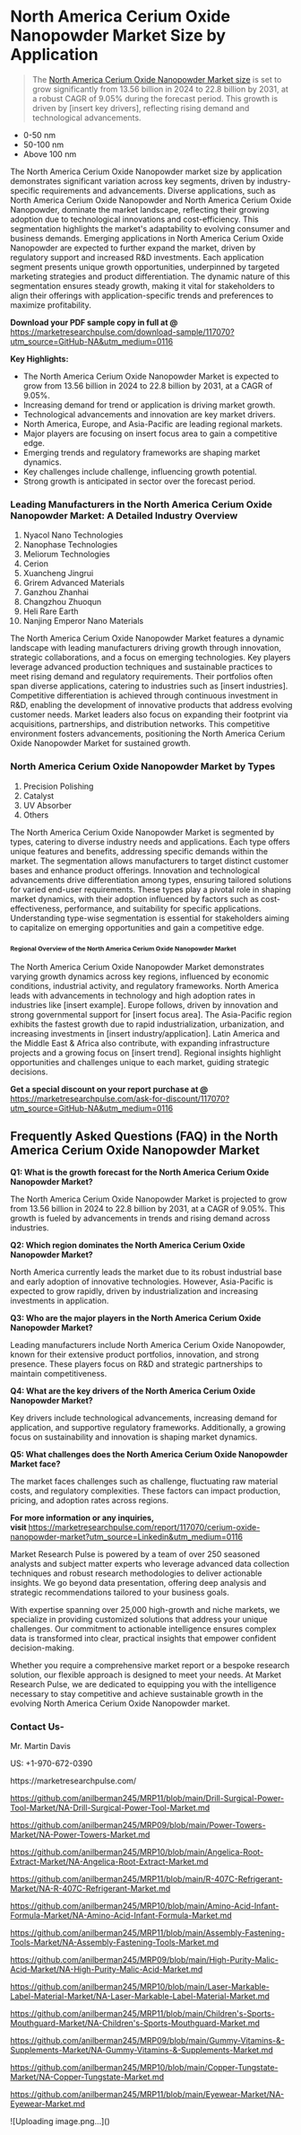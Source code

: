 <h1>North America Cerium Oxide Nanopowder Market&nbsp;Size by Application</h1><blockquote><p>The <a href="https://marketresearchpulse.com/download-sample/117070?utm_source=GitHub-NA&amp;utm_medium=0116">North America Cerium Oxide Nanopowder Market size</a> is set to grow significantly from 13.56 billion in 2024 to 22.8 billion by 2031, at a robust CAGR of 9.05% during the forecast period. This growth is driven by [insert key drivers], reflecting rising demand and technological advancements.</p></blockquote><ul><li>0-50 nm <li> 50-100 nm <li> Above 100 nm</li></ul><p>The North America Cerium Oxide Nanopowder market size by application demonstrates significant variation across key segments, driven by industry-specific requirements and advancements. Diverse applications, such as North America Cerium Oxide Nanopowder and North America Cerium Oxide Nanopowder, dominate the market landscape, reflecting their growing adoption due to technological innovations and cost-efficiency. This segmentation highlights the market's adaptability to evolving consumer and business demands. Emerging applications in North America Cerium Oxide Nanopowder are expected to further expand the market, driven by regulatory support and increased R&D investments. Each application segment presents unique growth opportunities, underpinned by targeted marketing strategies and product differentiation. The dynamic nature of this segmentation ensures steady growth, making it vital for stakeholders to align their offerings with application-specific trends and preferences to maximize profitability.</p><p><strong>Download your PDF sample copy in full at @ </strong><a href="https://marketresearchpulse.com/download-sample/117070?utm_source=GitHub-NA&amp;utm_medium=0116">https://marketresearchpulse.com/download-sample/117070?utm_source=GitHub-NA&amp;utm_medium=0116</a></p><p><strong>Key Highlights: </strong></p><ul><li>The North America Cerium Oxide Nanopowder Market is expected to grow from 13.56 billion in 2024 to 22.8 billion by 2031, at a CAGR of 9.05%.</li><li>Increasing demand for trend or application is driving market growth.</li><li>Technological advancements and innovation are key market drivers.</li><li>North America, Europe, and Asia-Pacific are leading regional markets.</li><li>Major players are focusing on insert focus area to gain a competitive edge.</li><li>Emerging trends and regulatory frameworks are shaping market dynamics.</li><li>Key challenges include challenge, influencing growth potential.</li><li>Strong growth is anticipated in sector over the forecast period.</li></ul><h3>Leading Manufacturers in the North America Cerium Oxide Nanopowder Market: A Detailed Industry Overview</h3><ol><li>Nyacol Nano Technologies</li><li>Nanophase Technologies</li><li>Meliorum Technologies</li><li>Cerion</li><li>Xuancheng Jingrui</li><li>Grirem Advanced Materials</li><li>Ganzhou Zhanhai</li><li>Changzhou Zhuoqun</li><li>Heli Rare Earth</li><li>Nanjing Emperor Nano Materials</li></ol><div class="flex max-w-full flex-col flex-grow"><div class="min-h-8 text-message flex w-full flex-col items-end gap-2 whitespace-normal break-words [.text-message+&amp;]:mt-5" dir="auto" data-message-author-role="assistant" data-message-id="fd8432e4-4910-450d-b182-61b7bfb0a01f" data-message-model-slug="gpt-4o"><div class="flex w-full flex-col gap-1 empty:hidden first:pt-[3px]"><div class="markdown prose w-full break-words dark:prose-invert light"><p>The North America Cerium Oxide Nanopowder Market features a dynamic landscape with leading manufacturers driving growth through innovation, strategic collaborations, and a focus on emerging technologies. Key players leverage advanced production techniques and sustainable practices to meet rising demand and regulatory requirements. Their portfolios often span diverse applications, catering to industries such as [insert industries]. Competitive differentiation is achieved through continuous investment in R&amp;D, enabling the development of innovative products that address evolving customer needs. Market leaders also focus on expanding their footprint via acquisitions, partnerships, and distribution networks. This competitive environment fosters advancements, positioning the North America Cerium Oxide Nanopowder Market for sustained growth.</p></div></div></div></div><h3>North America Cerium Oxide Nanopowder Market by Types</h3><ol><li>Precision Polishing <li> Catalyst <li> UV Absorber <li> Others</li></ol><div class="flex max-w-full flex-col flex-grow"><div class="min-h-8 text-message flex w-full flex-col items-end gap-2 whitespace-normal break-words [.text-message+&amp;]:mt-5" dir="auto" data-message-author-role="assistant" data-message-id="084470be-0bb7-4664-bddf-5156b4f41249" data-message-model-slug="gpt-4o-mini"><div class="flex w-full flex-col gap-1 empty:hidden first:pt-[3px]"><div class="markdown prose w-full break-words dark:prose-invert light"><p>The North America Cerium Oxide Nanopowder Market is segmented by types, catering to diverse industry needs and applications. Each type offers unique features and benefits, addressing specific demands within the market. The segmentation allows manufacturers to target distinct customer bases and enhance product offerings. Innovation and technological advancements drive differentiation among types, ensuring tailored solutions for varied end-user requirements. These types play a pivotal role in shaping market dynamics, with their adoption influenced by factors such as cost-effectiveness, performance, and suitability for specific applications. Understanding type-wise segmentation is essential for stakeholders aiming to capitalize on emerging opportunities and gain a competitive edge.</p></div></div></div></div><h3><span style="font-size: 11px;">Regional Overview of the North America Cerium Oxide Nanopowder Market</span></h3><div class="flex max-w-full flex-col flex-grow"><div class="min-h-8 text-message flex w-full flex-col items-end gap-2 whitespace-normal break-words [.text-message+&amp;]:mt-5" dir="auto" data-message-author-role="assistant" data-message-id="e9038762-ce64-4e30-91c9-9bd413514231" data-message-model-slug="gpt-4o-mini"><div class="flex w-full flex-col gap-1 empty:hidden first:pt-[3px]"><div class="markdown prose w-full break-words dark:prose-invert light"><p>The North America Cerium Oxide Nanopowder Market demonstrates varying growth dynamics across key regions, influenced by economic conditions, industrial activity, and regulatory frameworks. North America leads with advancements in technology and high adoption rates in industries like [insert example]. Europe follows, driven by innovation and strong governmental support for [insert focus area]. The Asia-Pacific region exhibits the fastest growth due to rapid industrialization, urbanization, and increasing investments in [insert industry/application]. Latin America and the Middle East &amp; Africa also contribute, with expanding infrastructure projects and a growing focus on [insert trend]. Regional insights highlight opportunities and challenges unique to each market, guiding strategic decisions.</p></div></div></div></div><p><strong>Get a special discount on your report purchase at @ </strong><a href="https://marketresearchpulse.com/ask-for-discount/117070?utm_source=GitHub-NA&amp;utm_medium=0116">https://marketresearchpulse.com/ask-for-discount/117070?utm_source=GitHub-NA&amp;utm_medium=0116</a></p><h2>Frequently Asked Questions (FAQ) in the North America Cerium Oxide Nanopowder Market</h2><p><strong>Q1: What is the growth forecast for the North America Cerium Oxide Nanopowder Market?</strong></p><p>The North America Cerium Oxide Nanopowder Market is projected to grow from 13.56 billion in 2024 to 22.8 billion by 2031, at a CAGR of 9.05%. This growth is fueled by advancements in trends and rising demand across industries.</p><p><strong>Q2: Which region dominates the North America Cerium Oxide Nanopowder Market?</strong></p><p>North America currently leads the market due to its robust industrial base and early adoption of innovative technologies. However, Asia-Pacific is expected to grow rapidly, driven by industrialization and increasing investments in application.</p><p><strong>Q3: Who are the major players in the North America Cerium Oxide Nanopowder Market?</strong></p><p>Leading manufacturers include North America Cerium Oxide Nanopowder, known for their extensive product portfolios, innovation, and strong presence. These players focus on R&amp;D and strategic partnerships to maintain competitiveness.</p><p><strong>Q4: What are the key drivers of the North America Cerium Oxide Nanopowder Market?</strong></p><p>Key drivers include technological advancements, increasing demand for application, and supportive regulatory frameworks. Additionally, a growing focus on sustainability and innovation is shaping market dynamics.</p><p><strong>Q5: What challenges does the North America Cerium Oxide Nanopowder Market face?</strong></p><p>The market faces challenges such as challenge, fluctuating raw material costs, and regulatory complexities. These factors can impact production, pricing, and adoption rates across regions.</p><p><strong>For more information or any inquiries, visit&nbsp;</strong><a href="https://marketresearchpulse.com/report/117070/cerium-oxide-nanopowder-market?utm_source=Linkedin&utm_medium=0116">https://marketresearchpulse.com/report/117070/cerium-oxide-nanopowder-market?utm_source=Linkedin&utm_medium=0116</a></p><p>Market Research Pulse is powered by a team of over 250 seasoned analysts and subject matter experts who leverage advanced data collection techniques and robust research methodologies to deliver actionable insights. We go beyond data presentation, offering deep analysis and strategic recommendations tailored to your business goals.</p><p>With expertise spanning over 25,000 high-growth and niche markets, we specialize in providing customized solutions that address your unique challenges. Our commitment to actionable intelligence ensures complex data is transformed into clear, practical insights that empower confident decision-making.</p><p>Whether you require a comprehensive market report or a bespoke research solution, our flexible approach is designed to meet your needs. At Market Research Pulse, we are dedicated to equipping you with the intelligence necessary to stay competitive and achieve sustainable growth in the evolving North America Cerium Oxide Nanopowder market.</p><h3><strong>Contact Us-</strong></h3><p>Mr. Martin Davis</p><p>US: +1-970-672-0390</p><p>https://marketresearchpulse.com/</p><p><a href="https://github.com/anilberman245/MRP11/blob/main/Drill-Surgical-Power-Tool-Market/NA-Drill-Surgical-Power-Tool-Market.md">https://github.com/anilberman245/MRP11/blob/main/Drill-Surgical-Power-Tool-Market/NA-Drill-Surgical-Power-Tool-Market.md</a></p><p><a href="https://github.com/anilberman245/MRP09/blob/main/Power-Towers-Market/NA-Power-Towers-Market.md">https://github.com/anilberman245/MRP09/blob/main/Power-Towers-Market/NA-Power-Towers-Market.md</a></p><p><a href="https://github.com/anilberman245/MRP10/blob/main/Angelica-Root-Extract-Market/NA-Angelica-Root-Extract-Market.md">https://github.com/anilberman245/MRP10/blob/main/Angelica-Root-Extract-Market/NA-Angelica-Root-Extract-Market.md</a></p><p><a href="https://github.com/anilberman245/MRP11/blob/main/R-407C-Refrigerant-Market/NA-R-407C-Refrigerant-Market.md">https://github.com/anilberman245/MRP11/blob/main/R-407C-Refrigerant-Market/NA-R-407C-Refrigerant-Market.md</a></p><p><a href="https://github.com/anilberman245/MRP10/blob/main/Amino-Acid-Infant-Formula-Market/NA-Amino-Acid-Infant-Formula-Market.md">https://github.com/anilberman245/MRP10/blob/main/Amino-Acid-Infant-Formula-Market/NA-Amino-Acid-Infant-Formula-Market.md</a></p><p><a href="https://github.com/anilberman245/MRP11/blob/main/Assembly-Fastening-Tools-Market/NA-Assembly-Fastening-Tools-Market.md">https://github.com/anilberman245/MRP11/blob/main/Assembly-Fastening-Tools-Market/NA-Assembly-Fastening-Tools-Market.md</a></p><p><a href="https://github.com/anilberman245/MRP09/blob/main/High-Purity-Malic-Acid-Market/NA-High-Purity-Malic-Acid-Market.md">https://github.com/anilberman245/MRP09/blob/main/High-Purity-Malic-Acid-Market/NA-High-Purity-Malic-Acid-Market.md</a></p><p><a href="https://github.com/anilberman245/MRP10/blob/main/Laser-Markable-Label-Material-Market/NA-Laser-Markable-Label-Material-Market.md">https://github.com/anilberman245/MRP10/blob/main/Laser-Markable-Label-Material-Market/NA-Laser-Markable-Label-Material-Market.md</a></p><p><a href="https://github.com/anilberman245/MRP11/blob/main/Children's-Sports-Mouthguard-Market/NA-Children's-Sports-Mouthguard-Market.md">https://github.com/anilberman245/MRP11/blob/main/Children's-Sports-Mouthguard-Market/NA-Children's-Sports-Mouthguard-Market.md</a></p><p><a href="https://github.com/anilberman245/MRP09/blob/main/Gummy-Vitamins-&-Supplements-Market/NA-Gummy-Vitamins-&-Supplements-Market.md">https://github.com/anilberman245/MRP09/blob/main/Gummy-Vitamins-&-Supplements-Market/NA-Gummy-Vitamins-&-Supplements-Market.md</a></p><p><a href="https://github.com/anilberman245/MRP10/blob/main/Copper-Tungstate-Market/NA-Copper-Tungstate-Market.md">https://github.com/anilberman245/MRP10/blob/main/Copper-Tungstate-Market/NA-Copper-Tungstate-Market.md</a></p><p><a href="https://github.com/anilberman245/MRP11/blob/main/Eyewear-Market/NA-Eyewear-Market.md">https://github.com/anilberman245/MRP11/blob/main/Eyewear-Market/NA-Eyewear-Market.md</a></p>
![Uploading image.png…]()
